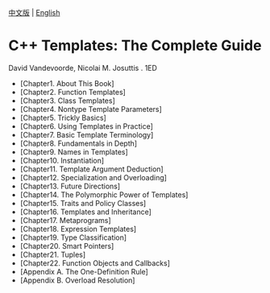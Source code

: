[中文版](README_zh.md) | [English](README.md)

# C++ Templates: The Complete Guide

David Vandevoorde, Nicolai M. Josuttis . 1ED

- [Chapter1. About This Book]
- [Chapter2. Function Templates]
- [Chapter3. Class Templates]
- [Chapter4. Nontype Template Parameters]
- [Chapter5. Trickly Basics]
- [Chapter6. Using Templates in Practice]
- [Chapter7. Basic Template Terminology]
- [Chapter8. Fundamentals in Depth]
- [Chapter9. Names in Templates]
- [Chapter10. Instantiation]
- [Chapter11. Template Argument Deduction]
- [Chapter12. Specialization and Overloading]
- [Chapter13. Future Directions]
- [Chapter14. The Polymorphic Power of Templates]
- [Chapter15. Traits and Policy Classes]
- [Chapter16. Templates and Inheritance]
- [Chapter17. Metaprograms]
- [Chapter18. Expression Templates]
- [Chapter19. Type Classification]
- [Chapter20. Smart Pointers]
- [Chapter21. Tuples]
- [Chapter22. Function Objects and Callbacks]
- [Appendix A. The One-Definition Rule]
- [Appendix B. Overload Resolution]


